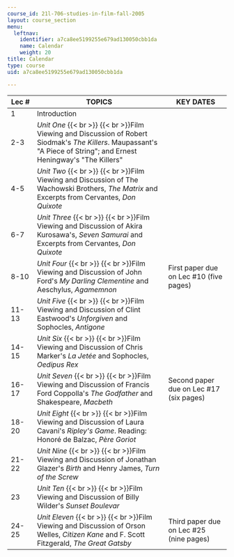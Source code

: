 ```yaml
---
course_id: 21l-706-studies-in-film-fall-2005
layout: course_section
menu:
  leftnav:
    identifier: a7ca8ee5199255e679ad130050cbb1da
    name: Calendar
    weight: 20
title: Calendar
type: course
uid: a7ca8ee5199255e679ad130050cbb1da

---
```


| Lec # | TOPICS | KEY DATES |
| --- | --- | --- |
| 1 | Introduction |  |
| 2-3 | _Unit One_  {{< br >}}  {{< br >}}Film Viewing and Discussion of Robert Siodmak's _The Killers_. Maupassant's "A Piece of String"; and Ernest Heningway's "The Killers" |  |
| 4-5 | _Unit Two_  {{< br >}}  {{< br >}}Film Viewing and Discussion of The Wachowski Brothers, _The Matrix_ and Excerpts from Cervantes, _Don Quixote_ |  |
| 6-7 | _Unit Three_  {{< br >}}  {{< br >}}Film Viewing and Discussion of Akira Kurosawa's, _Seven Samurai_ and Excerpts from Cervantes, _Don Quixote_ |  |
| 8-10 | _Unit Four_  {{< br >}}  {{< br >}}Film Viewing and Discussion of John Ford's _My_ _Darling Clementine_ and Aeschylus, _Agamemnon_ | First paper due on Lec #10 (five pages) |
| 11-13 | _Unit Five_  {{< br >}}  {{< br >}}Film Viewing and Discussion of Clint Eastwood's _Unforgiven_ and Sophocles, _Antigone_ |  |
| 14-15 | _Unit Six_  {{< br >}}  {{< br >}}Film Viewing and Discussion of Chris Marker's _La Jetée_ and Sophocles, _Oedipus Rex_ |  |
| 16-17 | _Unit Seven_  {{< br >}}  {{< br >}}Film Viewing and Discussion of Francis Ford Coppolla's _The Godfather_ and Shakespeare, _Macbeth_ | Second paper due on Lec #17 (six pages) |
| 18-20 | _Unit Eight_  {{< br >}}  {{< br >}}Film Viewing and Discussion of Laura Cavani's _Ripley's Game_. Reading: Honoré de Balzac, _Père Goriot_ |  |
| 21-22 | _Unit Nine_  {{< br >}}  {{< br >}}Film Viewing and Discussion of Jonathan Glazer's _Birth_ and Henry James, _Turn of the_ _Screw_ |  |
| 23 | _Unit Ten_  {{< br >}}  {{< br >}}Film Viewing and Discussion of Billy Wilder's _Sunset Boulevar_ |  |
| 24-25 | _Unit Eleven_  {{< br >}}  {{< br >}}Film Viewing and Discussion of Orson Welles, _Citizen Kane_ and F. Scott Fitzgerald, _The Great_ _Gatsby_ | Third paper due on Lec #25 (nine pages)